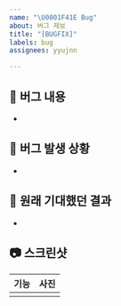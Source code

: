```yaml
---
name: "\U0001F41E Bug"
about: 버그 제보
title: "[BUGFIX]"
labels: bug
assignees: yyujnn

---
```


## 🐞 버그 내용
- 

## 👾 버그 발생 상황
- 

## 👀 원래 기대했던 결과
- 


## 📷 스크린샷
| 기능 | 사진 |
| :---: | :---: |
| | |
